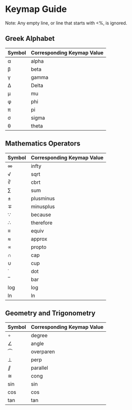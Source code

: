 # Keymap Guide

Note: Any empty line, or line that starts with <%, is ignored.

## Greek Alphabet

| Symbol | Corresponding Keymap Value |
|--|--|
| α | alpha |
| β | beta |
| γ | gamma |
| Δ | Delta |
| μ | mu |
| φ | phi |
| π | pi |
| σ | sigma |
| θ | theta |

## Mathematics Operators

| Symbol | Corresponding Keymap Value |
|--|--|
| ∞ | infty |
| √ | sqrt |
| ∛ | cbrt |
| ∑ | sum |
| ± | plusminus |
| ∓ | minusplus |
| ∵ | because |
| ∴ | therefore |
| ≡ | equiv |
| ≈ | approx |
| ∝ | propto |
| ∩ | cap |
| ∪ | cup |
| ˙ | dot |
| ‾ | bar |
| log | log |
| ln | ln |

## Geometry and Trigonometry

| Symbol | Corresponding Keymap Value |
|--|--|
| ∘ | degree |
| ∠ | angle |
| ⏜ | overparen |
| ⊥ | perp |
| _∥_ | parallel |
| ≅ | cong |
| sin | sin |
| cos | cos |
| tan | tan |
